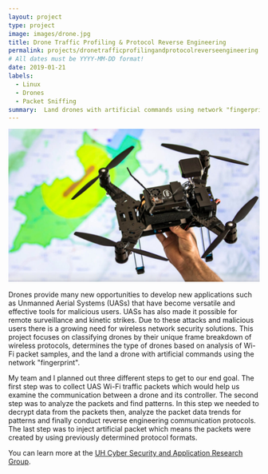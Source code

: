 ```yaml
---
layout: project
type: project
image: images/drone.jpg
title: Drone Traffic Profiling & Protocol Reverse Engineering
permalink: projects/dronetrafficprofilingandprotocolreverseengineering
# All dates must be YYYY-MM-DD format!
date: 2019-01-21
labels:
  - Linux
  - Drones
  - Packet Sniffing
summary:  Land drones with artificial commands using network "fingerprint".
---
```


<div class="ui big rounded images">
  <img class="ui image" src="../images/IntelAero.jpg">
</div>

Drones provide many new opportunities to develop new applications such as Unmanned Aerial Systems (UASs) that have become versatile and effective tools for malicious users. UASs has also made it possible for remote surveillance and kinetic strikes. Due to these attacks and malicious users there is a growing need for wireless network security solutions. This project focuses on classifying drones by their unique frame breakdown of wireless protocols, determines the type of drones based on analysis of Wi-Fi packet samples, and the land a drone with artificial commands using the network "fingerprint".

My team and I planned out three different steps to get to our end goal. The first step was to collect UAS Wi-Fi traffic packets which would help us examine the communication between a drone and its controller. The second step was to analyze the packets and find patterns. In this step we needed to decrypt data from the packets then, analyze the packet data trends for patterns and finally conduct reverse engineering communication protocols. The last step was to inject artificial packet which means the packets were created by using previously determined protocol formats.

You can learn more at the [UH Cyber Security and Application Research Group](https://sites.google.com/a/hawaii.edu/uh-uas-projects/home?pli=1).
